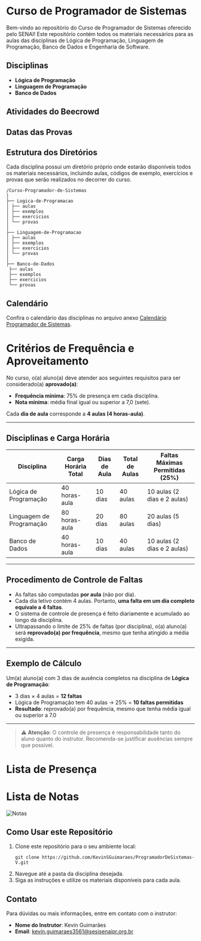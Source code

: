 # Curso de Programador de Sistemas

Bem-vindo ao repositório do Curso de Programador de Sistemas oferecido pelo SENAI! Este repositório contém todos os materiais necessários para as aulas das disciplinas de Lógica de Programação, Linguagem de Programação, Banco de Dados e Engenharia de Software.

## Disciplinas

- **Lógica de Programação**
- **Linguagem de Programação**
- **Banco de Dados**

## Atividades do Beecrowd
<!--
```
Realizar as atividades 

-------------INICIANTE---------------
#1000 | #1001 | #1002 | #1003 | #1004 
#1005 | #1006 | #1007 | #1008 | #1009
#1010 | #1011 | #1012 | #1013 | #1014 
#1015 | #1016 | #1017 | #1018 | #1019
#1020 | #1021 | #1035 | #1036 | #1037 
#1038 | #1040 | #1041 | #1042 | #1043
#1044 | #1045 | #1046 | #1048 | #1049 
#1050 | #1051 | #1052 | #1059 | #1060
#1181 | #1182 | #1183 | #1184 | #1094
#1098 | #1101 | #1118 | #1133


```
-->
## Datas das Provas
<!--
```
Prova 01: Lógica de Programação - 17/02/2025
Recuperação Prova 01 - 24/02/2025

Prova 02: Linguagem de Programação - 25/02/2025
Recuperação Prova 02 - 10/03/2025


```
-->
## Estrutura dos Diretórios

Cada disciplina possui um diretório próprio onde estarão disponíveis todos os materiais necessários, incluindo aulas, códigos de exemplo, exercícios e provas que serão realizados no decorrer do curso.

```
/Curso-Programador-de-Sistemas
│
├── Logica-de-Programacao
│ ├── aulas
│ ├── exemplos
│ ├── exercicios
│ └── provas
│
├── Linguagem-de-Programacao
│ ├── aulas
│ ├── exemplos
│ ├── exercicios
│ └── provas
│
├── Banco-de-Dados
 ├── aulas
 ├── exemplos
 ├── exercicios
 └── provas
```

## Calendário

Confira o calendário das disciplinas no arquivo anexo [Calendário Programador de Sistemas](https://github.com/KevinSGuimaraes/ProgramadorDeSistemas-V/blob/main/Imagens/PROGRAMADOR_SISTEMAS_VESPERTINO_2025.pdf).

# Critérios de Frequência e Aproveitamento

No curso, o(a) aluno(a) deve atender aos seguintes requisitos para ser considerado(a) **aprovado(a)**:

- **Frequência mínima**: 75% de presença em cada disciplina.
- **Nota mínima**: média final igual ou superior a 7,0 (sete).

Cada **dia de aula** corresponde a **4 aulas (4 horas-aula)**.

---

## Disciplinas e Carga Horária

| Disciplina               | Carga Horária Total | Dias de Aula | Total de Aulas | Faltas Máximas Permitidas (25%) |
|--------------------------|---------------------|---------------|----------------|----------------------------------|
| Lógica de Programação    | 40 horas-aula       | 10 dias       | 40 aulas       | 10 aulas (2 dias e 2 aulas)      |
| Linguagem de Programação | 80 horas-aula       | 20 dias       | 80 aulas       | 20 aulas (5 dias)                |
| Banco de Dados           | 40 horas-aula       | 10 dias       | 40 aulas       | 10 aulas (2 dias e 2 aulas)      |

---

## Procedimento de Controle de Faltas

- As faltas são computadas **por aula** (não por dia).
- Cada dia letivo contém 4 aulas. Portanto, **uma falta em um dia completo equivale a 4 faltas**.
- O sistema de controle de presença é feito diariamente e acumulado ao longo da disciplina.
- Ultrapassando o limite de 25% de faltas (por disciplina), o(a) aluno(a) será **reprovado(a) por frequência**, mesmo que tenha atingido a média exigida.

---

## Exemplo de Cálculo

Um(a) aluno(a) com 3 dias de ausência completos na disciplina de **Lógica de Programação**:

- 3 dias × 4 aulas = **12 faltas**
- Lógica de Programação tem 40 aulas → 25% = **10 faltas permitidas**
- **Resultado**: reprovado(a) por frequência, mesmo que tenha média igual ou superior a 7.0

---

> ⚠️ **Atenção**: O controle de presença é responsabilidade tanto do aluno quanto do instrutor. Recomenda-se justificar ausências sempre que possível.

<!--![Aulas](Imagens/HorasAula.png)-->
	
# Lista de Presença

# Lista de Notas
![Notas](Imagens/MediaFinal.png)

## Como Usar este Repositório

1. Clone este repositório para o seu ambiente local:
    ```
    git clone https://github.com/KevinSGuimaraes/ProgramadorDeSistemas-V.git
    ```
2. Navegue até a pasta da disciplina desejada.
3. Siga as instruções e utilize os materiais disponíveis para cada aula.

## Contato

Para dúvidas ou mais informações, entre em contato com o instrutor:
- **Nome do Instrutor**: Kevin Guimarães
- **Email**: kevin.guimaraes3561@sesisenaipr.org.br
